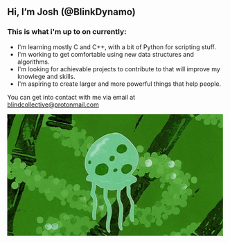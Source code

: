 ## Hi, I’m Josh (@BlinkDynamo)

### This is what i'm up to on currently:
- I'm learning mostly C and C++, with a bit of Python for scripting stuff.
- I'm working to get comfortable using new data structures and algorithms. 
- I'm looking for achievable projects to contribute to that will improve my knowlege and skills.
- I'm aspiring to create larger and more powerful things that help people.

You can get into contact with me via email at blindcollective@protonmail.com

![](https://github.com/BlinkDynamo/BlinkDynamo/blob/main/spongebob-2012-spongebob.gif)






